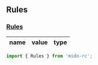 ## Rules

### [Rules](https://zyxpz.github.io/mido-rc/dist/Rules/Rules.html)

name|value|type
---|:--:|---:


```js
import { Rules } from 'mido-rc';
```